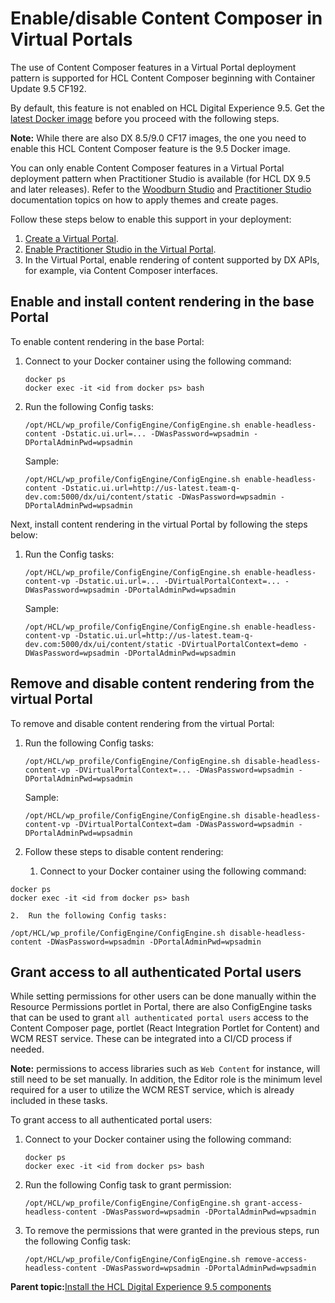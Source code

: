 # Enable/disable Content Composer in Virtual Portals

The use of Content Composer features in a Virtual Portal deployment pattern is supported for HCL Content Composer beginning with Container Update 9.5 CF192.

By default, this feature is not enabled on HCL Digital Experience 9.5. Get the [latest Docker image](../containerization/docker.md) before you proceed with the following steps.

**Note:** While there are also DX 8.5/9.0 CF17 images, the one you need to enable this HCL Content Composer feature is the 9.5 Docker image.

You can only enable Content Composer features in a Virtual Portal deployment pattern when Practitioner Studio is available \(for HCL DX 9.5 and later releases\). Refer to the [Woodburn Studio](../woodburn_studio/woodburn_studio.md) and [Practitioner Studio](../practitioner_studio/practitionerstudio_overview.md) documentation topics on how to apply themes and create pages.

Follow these steps below to enable this support in your deployment:

1.  [Create a Virtual Portal](../admin-system/advp_tsk_create_vp.md).
2.  [Enable Practitioner Studio in the Virtual Portal](../practitioner_studio/enable_prac_studio.md).
3.  In the Virtual Portal, enable rendering of content supported by DX APIs, for example, via Content Composer interfaces.

## Enable and install content rendering in the base Portal

To enable content rendering in the base Portal:

1.  Connect to your Docker container using the following command:

    ```
    docker ps
    docker exec -it <id from docker ps> bash
    ```

2.  Run the following Config tasks:

    ```
    /opt/HCL/wp_profile/ConfigEngine/ConfigEngine.sh enable-headless-content -Dstatic.ui.url=... -DWasPassword=wpsadmin -DPortalAdminPwd=wpsadmin
    ```

    Sample:

    ```
    /opt/HCL/wp_profile/ConfigEngine/ConfigEngine.sh enable-headless-content -Dstatic.ui.url=http://us-latest.team-q-dev.com:5000/dx/ui/content/static -DWasPassword=wpsadmin -DPortalAdminPwd=wpsadmin
    ```


Next, install content rendering in the virtual Portal by following the steps below:

1.  Run the Config tasks:

    ```
    /opt/HCL/wp_profile/ConfigEngine/ConfigEngine.sh enable-headless-content-vp -Dstatic.ui.url=... -DVirtualPortalContext=... -DWasPassword=wpsadmin -DPortalAdminPwd=wpsadmin
    ```

    Sample:

    ```
    /opt/HCL/wp_profile/ConfigEngine/ConfigEngine.sh enable-headless-content-vp -Dstatic.ui.url=http://us-latest.team-q-dev.com:5000/dx/ui/content/static -DVirtualPortalContext=demo -DWasPassword=wpsadmin -DPortalAdminPwd=wpsadmin
    ```


## Remove and disable content rendering from the virtual Portal

To remove and disable content rendering from the virtual Portal:

1.  Run the following Config tasks:

    ```
    /opt/HCL/wp_profile/ConfigEngine/ConfigEngine.sh disable-headless-content-vp -DVirtualPortalContext=... -DWasPassword=wpsadmin -DPortalAdminPwd=wpsadmin
    ```

    Sample:

    ```
    /opt/HCL/wp_profile/ConfigEngine/ConfigEngine.sh disable-headless-content-vp -DVirtualPortalContext=dam -DWasPassword=wpsadmin -DPortalAdminPwd=wpsadmin
    ```

2.  Follow these steps to disable content rendering:
    1.  Connect to your Docker container using the following command:

```
docker ps
docker exec -it <id from docker ps> bash
```

    2.  Run the following Config tasks:

```
/opt/HCL/wp_profile/ConfigEngine/ConfigEngine.sh disable-headless-content -DWasPassword=wpsadmin -DPortalAdminPwd=wpsadmin
```


## Grant access to all authenticated Portal users

While setting permissions for other users can be done manually within the Resource Permissions portlet in Portal, there are also ConfigEngine tasks that can be used to grant `all authenticated portal users` access to the Content Composer page, portlet \(React Integration Portlet for Content\) and WCM REST service. These can be integrated into a CI/CD process if needed.

**Note:** permissions to access libraries such as `Web Content` for instance, will still need to be set manually. In addition, the Editor role is the minimum level required for a user to utilize the WCM REST service, which is already included in these tasks.

To grant access to all authenticated portal users:

1.  Connect to your Docker container using the following command:

    ```
    docker ps
    docker exec -it <id from docker ps> bash
    ```

2.  Run the following Config task to grant permission:

    ```
    /opt/HCL/wp_profile/ConfigEngine/ConfigEngine.sh grant-access-headless-content -DWasPassword=wpsadmin -DPortalAdminPwd=wpsadmin
    ```

3.  To remove the permissions that were granted in the previous steps, run the following Config task:

    ```
    /opt/HCL/wp_profile/ConfigEngine/ConfigEngine.sh remove-access-headless-content -DWasPassword=wpsadmin -DPortalAdminPwd=wpsadmin
    ```


**Parent topic:**[Install the HCL Digital Experience 9.5 components](../containerization/install_config_cc_dam.md)

